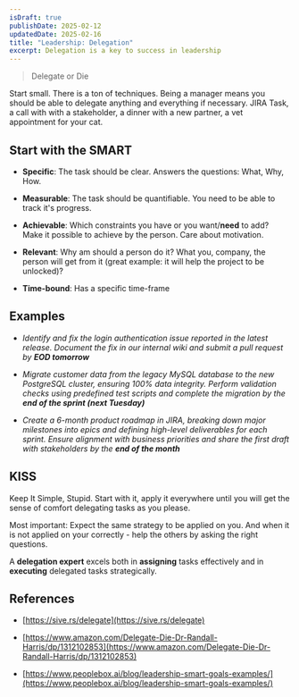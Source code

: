 ```yaml
---
isDraft: true
publishDate: 2025-02-12
updatedDate: 2025-02-16
title: "Leadership: Delegation"
excerpt: Delegation is a key to success in leadership
---
```

> Delegate or Die

Start small. There is a ton of techniques. Being a manager means you should be able to delegate anything and everything if necessary. JIRA Task, a call with with a stakeholder, a dinner with a new partner, a vet appointment for your cat.

## Start with the SMART

*   **Specific**: The task should be clear. Answers the questions: What, Why, How.
    
*   **Measurable**: The task should be quantifiable. You need to be able to track it's progress.
    
*   **Achievable**: Which constraints you have or you want/**need** to add? Make it possible to achieve by the person. Care about motivation.
    
*   **Relevant**: Why am should a person do it? What you, company, the person will get from it (great example: it will help the project to be unlocked)?
    
*   **Time-bound**: Has a specific time-frame
    

## Examples

*   _Identify and fix the login authentication issue reported in the latest release. Document the fix in our internal wiki and submit a pull request by_ **_EOD tomorrow_**
    
*   _Migrate customer data from the legacy MySQL database to the new PostgreSQL cluster, ensuring 100% data integrity. Perform validation checks using predefined test scripts and complete the migration by the_ **_end of the sprint (next Tuesday)_**
    
*   _Create a 6-month product roadmap in JIRA, breaking down major milestones into epics and defining high-level deliverables for each sprint. Ensure alignment with business priorities and share the first draft with stakeholders by the_ **_end of the month_**
    

## KISS

Keep It Simple, Stupid. Start with it, apply it everywhere until you will get the sense of comfort delegating tasks as you please.

Most important: Expect the same strategy to be applied on you. And when it is not applied on your correctly - help the others by asking the right questions.

A **delegation expert** excels both in **assigning** tasks effectively and in **executing** delegated tasks strategically.

## References

*   [https://sive.rs/delegate](https://sive.rs/delegate)
    
*   [https://www.amazon.com/Delegate-Die-Dr-Randall-Harris/dp/1312102853](https://www.amazon.com/Delegate-Die-Dr-Randall-Harris/dp/1312102853)
    
*   [https://www.peoplebox.ai/blog/leadership-smart-goals-examples/](https://www.peoplebox.ai/blog/leadership-smart-goals-examples/)